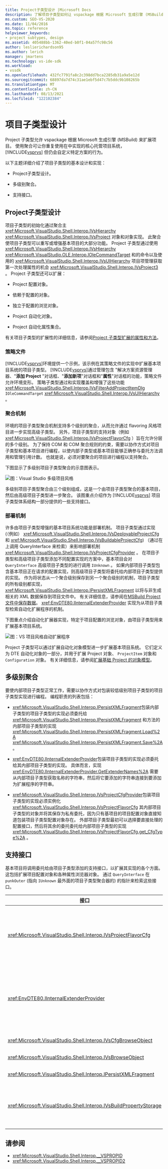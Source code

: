 ```yaml
---
title: Project子类型设计 |Microsoft Docs
description: 了解项目子类型如何让 vspackage 根据 Microsoft 生成引擎 (MSBuild) 扩展项目。
ms.custom: SEO-VS-2020
ms.date: 11/04/2016
ms.topic: reference
helpviewer_keywords:
- project subtypes, design
ms.assetid: 405488bb-1362-40ed-b0f1-04a57fc98c56
author: leslierichardson95
ms.author: lerich
manager: jmartens
ms.technology: vs-ide-sdk
ms.workload:
- vssdk
ms.openlocfilehash: 432fc7791fa8c2c398dd7bca2285db31a9a5e12d
ms.sourcegitcommit: 68897da7d74c31ae1ebf5d47c7b5ddc9b108265b
ms.translationtype: MT
ms.contentlocale: zh-CN
ms.lasthandoff: 08/13/2021
ms.locfileid: "122102384"
---
```

# <a name="project-subtypes-design"></a>项目子类型设计

Project 子类型允许 vspackage 根据 Microsoft 生成引擎 (MSBuild) 来扩展项目。 使用聚合可让你重复使用在中实现的核心托管项目系统， [!INCLUDE[vsprvs](../../code-quality/includes/vsprvs_md.md)] 但仍会自定义特定方案的行为。

 以下主题详细介绍了项目子类型的基本设计和实现：

- Project子类型设计。

- 多级别聚合。

- 支持接口。

## <a name="project-subtype-design"></a>Project子类型设计

项目子类型的初始化通过聚合主 <xref:Microsoft.VisualStudio.Shell.Interop.IVsHierarchy> <xref:Microsoft.VisualStudio.Shell.Interop.IVsProject> 对象和对象实现。 此聚合使项目子类型可以重写或增强基本项目的大部分功能。 Project 子类型通过使用 <xref:Microsoft.VisualStudio.Shell.Interop.IVsHierarchy> <xref:Microsoft.VisualStudio.OLE.Interop.IOleCommandTarget> 和的命令以及使用的 <xref:Microsoft.VisualStudio.Shell.Interop.IVsUIHierarchy> 项目项管理获取第一次处理属性的机会 <xref:Microsoft.VisualStudio.Shell.Interop.IVsProject3> 。 Project 子类型还可以扩展：

- Project 配置对象。

- 依赖于配置的对象。

- 独立于配置的浏览对象。

- Project 自动化对象。

- Project 自动化属性集合。

有关项目子类型的扩展性的详细信息，请参阅[Project 子类型扩展的属性和方法](../../extensibility/internals/properties-and-methods-extended-by-project-subtypes.md)。

### <a name="policy-files"></a>策略文件

[!INCLUDE[vsprvs](../../code-quality/includes/vsprvs_md.md)]环境提供一个示例，该示例在其策略文件的实现中扩展基本项目系统的项目子类型。 [!INCLUDE[vsprvs](../../code-quality/includes/vsprvs_md.md)]通过管理包含 "解决方案资源管理器、"**添加 Project** "对话框、"**添加新项**"对话框和"**属性**"对话框的功能，策略文件允许环境变形。 策略子类型通过和实现覆盖和增强了这些功能 <xref:Microsoft.VisualStudio.Shell.Interop.IVsFilterAddProjectItemDlg> `IOleCommandTarget` <xref:Microsoft.VisualStudio.Shell.Interop.IVsUIHierarchy> 。

### <a name="aggregation-mechanism"></a>聚合机制

环境的项目子类型聚合机制支持多个级别的聚合，从而允许通过 flavoring 风格项目进一步实现高级子类型。 另外，项目子类型的支持对象（例如 <xref:Microsoft.VisualStudio.Shell.Interop.IVsProjectFlavorCfg> ）旨在允许分层的多个级别。 为了保持 COM 和 COM 聚合规则的约束，需要以协作方式对项目子类型和基本项目进行编程，以使内部子类型或基本项目能够正确参与委托方法调用和管理引用计数。 也就是说，必须对要聚合的项目进行编程以支持聚合。

下图显示了多级别项目子类型聚合的示意图表示。

![图：Visual Studio 多级项目风格](../../extensibility/internals/media/vs_multilevelprojectflavor.gif)

多级别项目子类型聚合由三个级别组成，这是一个由项目子类型聚合的基本项目，然后由高级项目子类型进一步聚合。 该图重点介绍作为 [!INCLUDE[vsprvs](../../code-quality/includes/vsprvs_md.md)] 项目子类型体系结构一部分提供的一些支持接口。

### <a name="deployment-mechanisms"></a>部署机制

许多由项目子类型增强的基本项目系统功能是部署机制。 项目子类型通过实现 (（例如） <xref:Microsoft.VisualStudio.Shell.Interop.IVsDeployableProjectCfg> 和 <xref:Microsoft.VisualStudio.Shell.Interop.IVsBuildableProjectCfg>) （通过在上调用 QueryInterface 来检索）来影响部署机制 <xref:Microsoft.VisualStudio.Shell.Interop.IVsProjectCfgProvider> 。 在项目子类型和高级项目子类型添加不同配置实现的方案中，基本项目会对 `QueryInterface` 高级项目子类型的进行调用 `IUnknown` 。 如果内部项目子类型包含基本项目正在请求的配置实现，则高级项目子类型将委托给内部项目子类型提供的实现。 作为将状态从一个聚合级别保存到另一个聚合级别的机制，项目子类型的所有级别都实现， <xref:Microsoft.VisualStudio.Shell.Interop.IPersistXMLFragment> 以将与非生成相关的 XML 数据保存到项目文件中。 有关详细信息，请参阅在[MSBuild Project 文件中保存数据](../../extensibility/internals/persisting-data-in-the-msbuild-project-file.md)。 <xref:EnvDTE80.IInternalExtenderProvider> 实现为从项目子类型检索自动化扩展程序的机制。

下图重点介绍自动化扩展器实现，特定于项目配置的浏览对象，由项目子类型用来扩展基本项目系统。

![图：VS 项目风格自动扩展程序](../../extensibility/internals/media/vs_projectflavorautoextender.gif)

Project 子类型可以通过扩展自动化对象模型进一步扩展基本项目系统。 它们定义为 DTE 自动化对象的一部分，并用于扩展 Project 对象、 `ProjectItem` 对象和 `Configuration` 对象。 有关详细信息，请参阅[扩展基础 Project 的对象模型](../../extensibility/internals/extending-the-object-model-of-the-base-project.md)。

## <a name="multi-level-aggregation"></a>多级别聚合

要使内部项目子类型正常工作，需要以协作方式对包装较低级别项目子类型的项目子类型实现进行编程。 编程职责的列表包括：

- <xref:Microsoft.VisualStudio.Shell.Interop.IPersistXMLFragment>包装内部子类型的项目子类型的实现必须委托给 <xref:Microsoft.VisualStudio.Shell.Interop.IPersistXMLFragment> 和方法的内部项目子类型的实现 <xref:Microsoft.VisualStudio.Shell.Interop.IPersistXMLFragment.Load%2A> <xref:Microsoft.VisualStudio.Shell.Interop.IPersistXMLFragment.Save%2A> 。

- <xref:EnvDTE80.IInternalExtenderProvider>包装项目子类型的实现必须委托给其内部项目子类型的实现。 具体而言，实现 <xref:EnvDTE80.IInternalExtenderProvider.GetExtenderNames%2A> 需要从内部项目子类型获取名称的字符串，然后将它要添加的字符串连接到要添加为扩展程序的字符串。

- <xref:Microsoft.VisualStudio.Shell.Interop.IVsProjectCfgProvider>包装项目子类型的实现必须实例化 <xref:Microsoft.VisualStudio.Shell.Interop.IVsProjectFlavorCfg> 其内部项目子类型的对象并将其保存为私有委托，因为只有基项目的项目配置对象直接知道包装项目子类型配置对象存在。 外部项目子类型最初可以选择要直接处理的配置接口，然后将其余的委托委托给内部项目子类型的实现 <xref:Microsoft.VisualStudio.Shell.Interop.IVsProjectFlavorCfg.get_CfgType%2A> 。

## <a name="supporting-interfaces"></a>支持接口

基本项目将调用委托给由项目子类型添加的支持接口，以扩展其实现的各个方面。 这包括扩展项目配置对象和各种属性浏览器对象。 通过 `QueryInterface` 在 `punkOuter` (指向 `IUnknown` 最外面的项目子类型聚合器的) 的指针来检索这些接口。

|接口|Project类型|
|---------------|---------------------|
|<xref:Microsoft.VisualStudio.Shell.Interop.IVsProjectFlavorCfg>|允许项目子类型执行以下操作：<br /><br /> -提供的实现 <xref:Microsoft.VisualStudio.Shell.Interop.IVsDeployableProjectCfg> 。<br />-通过允许项目子类型提供自己的实现来控制调试器的启动 <xref:Microsoft.VisualStudio.Shell.Interop.IVsDebuggableProjectCfg> 。<br />-通过 `DBGLAUNCH_DesignTimeExprEval` 在其实现中适当处理事例来禁用设计时表达式计算 <xref:Microsoft.VisualStudio.Shell.Interop.IVsDebuggableProjectCfg.QueryDebugLaunch%2A> 。|
|<xref:EnvDTE80.IInternalExtenderProvider>|允许项目子类型执行以下操作：<br /><br /> -扩展项目的， <xref:Microsoft.VisualStudio.Shell.Interop.__VSHPROPID.VSHPROPID_BrowseObject> 以添加或删除项目的独立于配置的属性。<br />-将项目自动化对象 (<xref:Microsoft.VisualStudio.Shell.Interop.__VSHPROPID.VSHPROPID_ExtObject>) 扩展。<br /><br /> 上面的属性值取自 <xref:Microsoft.VisualStudio.Shell.Interop.__VSHPROPID2> 枚举。|
|<xref:Microsoft.VisualStudio.Shell.Interop.IVsCfgBrowseObject>|允许项目子类型映射回 <xref:Microsoft.VisualStudio.Shell.Interop.IVsCfg> 给定的项目配置浏览对象的对象。|
|<xref:Microsoft.VisualStudio.Shell.Interop.IVsBrowseObject>|在 <xref:Microsoft.VisualStudio.Shell.Interop.IVsHierarchy> `VSITEMID` 给定项目配置浏览对象的情况下，允许项目子类型映射回或对象。|
|<xref:Microsoft.VisualStudio.Shell.Interop.IPersistXMLFragment>|允许项目子类型将任意 XML 结构化数据保存到项目文件中， ( .vbproj 或 .csproj) 。 此数据对 MSBuild 不可见。|
|<xref:Microsoft.VisualStudio.Shell.Interop.IVsBuildPropertyStorage>|允许项目子类型执行以下操作：<br /><br /> -添加新 MSBuild 要保存的属性。<br />-从 MSBuild 中删除不必要的属性。<br />-查询 MSBuild 属性的当前值。<br />-更改 MSBuild 属性的当前值。|

## <a name="see-also"></a>请参阅

- <xref:Microsoft.VisualStudio.Shell.Interop.__VSPROPID>
- <xref:Microsoft.VisualStudio.Shell.Interop.__VSPROPID2>
